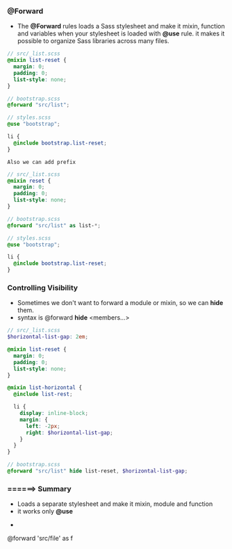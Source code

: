 ### @Forward
* The **@Forward** rules loads a Sass stylesheet and make it mixin, function and variables when your stylesheet is loaded with **@use** rule. it makes it possible  to organize Sass libraries across many files.

```scss
// src/_list.scss
@mixin list-reset {
  margin: 0;
  padding: 0;
  list-style: none;
}

// bootstrap.scss
@forward "src/list";

// styles.scss
@use "bootstrap";

li {
  @include bootstrap.list-reset;
}
```

``
Also we can add prefix 
``

```scss
// src/_list.scss
@mixin reset {
  margin: 0;
  padding: 0;
  list-style: none;
}

// bootstrap.scss
@forward "src/list" as list-*;

// styles.scss
@use "bootstrap";

li {
  @include bootstrap.list-reset;
}
```

### Controlling Visibility
* Sometimes we don't want to forward a module or mixin, so we can **hide** them.
* syntax is @forward <Url>  **hide** <members...> 

```scss
// src/_list.scss
$horizontal-list-gap: 2em;

@mixin list-reset {
  margin: 0;
  padding: 0;
  list-style: none;
}

@mixin list-horizontal {
  @include list-rest;

  li {
    display: inline-block;
    margin: {
      left: -2px;
      right: $horizontal-list-gap;
    }
  }
}

// bootstrap.scss
@forward "src/list" hide list-reset, $horizontal-list-gap;
```

### ======> Summary
* Loads a separate stylesheet and make it mixin, module and function
* it works only **@use**
* ```scss
@forward 'src/file' as f
```